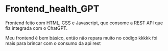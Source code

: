 # Frontend_health_GPT
Frontend feito com HTML, CSS e Javascript, que consome a REST API que fiz integrada com o ChatGPT.

Meu frontend é bem básico, então não repara muito no código kkkkk foi mais para brincar com o consumo da api rest
